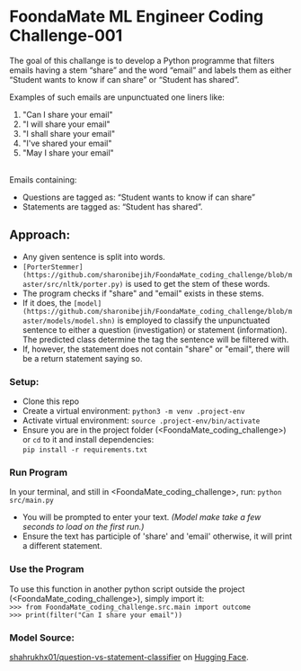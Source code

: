 # FoondaMate ML Engineer Coding Challenge-001

The goal of this challange is to develop a Python programme that filters emails having a stem “share” and the word “email” and labels them as either “Student wants to know if can share” or “Student has shared”.

Examples of such emails are unpunctuated one liners like: <br>
1. "Can I share your email" <br>
2. "I will share your email" <br>
3. "I shall share your email" <br>
4. "I've shared your email" <br>
5. "May I share your email" <br><br>

Emails containing:
- Questions are tagged as: “Student wants to know if can share”
- Statements are tagged as: “Student has shared”.


## Approach:
- Any given sentence is split into words.
- `[PorterStemmer](https://github.com/sharonibejih/FoondaMate_coding_challenge/blob/master/src/nltk/porter.py)` is used to get the stem of these words.
- The program checks if "share" and "email" exists in these stems.
- If it does, the `[model](https://github.com/sharonibejih/FoondaMate_coding_challenge/blob/master/models/model.shn)` is employed to classify the unpunctuated sentence to either a question (investigation) or statement (information). The predicted class determine the tag the sentence will be filtered with.
- If, however, the statement does not contain "share" or "email", there will be a return statement saying so.

### Setup:
- Clone this repo
- Create a virtual environment: `python3 -m venv .project-env`
- Activate virtual environment: `source .project-env/bin/activate`
- Ensure you are in the project folder (<FoondaMate_coding_challenge>) or `cd` to it and install dependencies: <br>
`pip install -r requirements.txt`

### Run Program
In your terminal, and still in <FoondaMate_coding_challenge>, run: `python src/main.py`
- You will be prompted to enter your text. _(Model make take a few seconds to load on the first run.)_
- Ensure the text has participle of 'share' and 'email' otherwise, it will print a different statement. 

### Use the Program
To use this function in another python script outside the project (<FoondaMate_coding_challenge>), simply import it: <br>
`>>> from FoondaMate_coding_challenge.src.main import outcome` <br>
`>>> print(filter("Can I share your email"))`

### Model Source:
[shahrukhx01/question-vs-statement-classifier](https://huggingface.co/shahrukhx01/question-vs-statement-classifier?text=what+did+you+eat+in+lunch%3F) on [Hugging Face](https://huggingface.co/).
